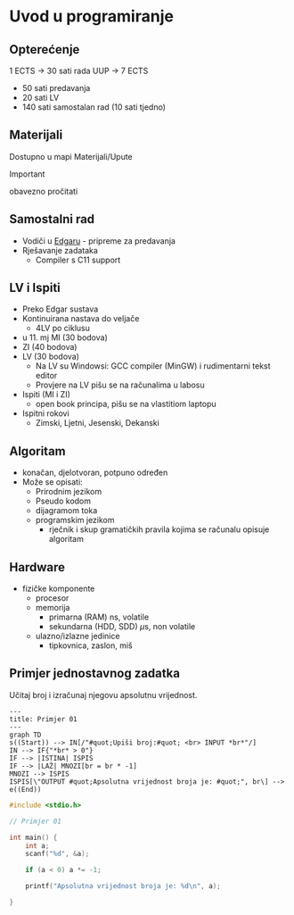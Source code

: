 # Uvod u programiranje

## Opterećenje

1 ECTS -> 30 sati rada
UUP -> 7 ECTS
 - 50 sati predavanja
 - 20 sati LV
 - 140 sati samostalan rad (10 sati tjedno)

## Materijali
Dostupno u mapi Materijali/Upute
> [!Important]
> obavezno pročitati

## Samostalni rad
 - Vodiči u [Edgaru](https://edgar.fer.hr) - pripreme za predavanja
 - Rješavanje zadataka
   - Compiler s C11 support

## LV i Ispiti
 - Preko Edgar sustava
 - Kontinuirana nastava do veljače
   - 4LV po ciklusu
 - u 11. mj MI (30 bodova)
 - ZI (40 bodova)
 - LV (30 bodova)
   - Na LV su Windowsi: GCC compiler (MinGW) i rudimentarni tekst editor
   - Provjere na LV pišu se na računalima u labosu
 - Ispiti (MI i ZI)
   - open book principa, pišu se na vlastitiom laptopu
 - Ispitni rokovi
   - Zimski, Ljetni, Jesenski, Dekanski

## Algoritam
 - konačan, djelotvoran, potpuno određen
 - Može se opisati:
   - Prirodnim jezikom
   - Pseudo kodom
   - dijagramom toka
   - programskim jezikom
     - rječnik i skup gramatičkih pravila kojima se računalu opisuje algoritam

## Hardware
 - fizičke komponente
   - procesor
   - memorija
     - primarna (RAM) ns, volatile
     - sekundarna (HDD, SDD) $\mu$s, non volatile
   - ulazno/izlazne jedinice
     - tipkovnica, zaslon, miš


## Primjer jednostavnog zadatka

Učitaj broj i izračunaj njegovu apsolutnu vrijednost.

```mermaid
---
title: Primjer 01
---
graph TD
s((Start)) --> IN[/"#quot;Upiši broj:#quot; <br> INPUT *br*"/]
IN --> IF{"*br* > 0"}
IF --> |ISTINA| ISPIS
IF --> |LAŽ| MNOZI[br = br * -1]
MNOZI --> ISPIS
ISPIS[\"OUTPUT #quot;Apsolutna vrijednost broja je: #quot;", br\] --> e((End))
```

```c
#include <stdio.h>

// Primjer 01

int main() {
	int a;
	scanf("%d", &a);

	if (a < 0) a *= -1;

	printf("Apsolutna vrijednost broja je: %d\n", a);

}
```
